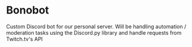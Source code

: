 # Bonobot
 Custom Discord bot for our personal server. Will be handling automation / moderation tasks using the Discord.py library and handle requests from Twitch.tv's API
